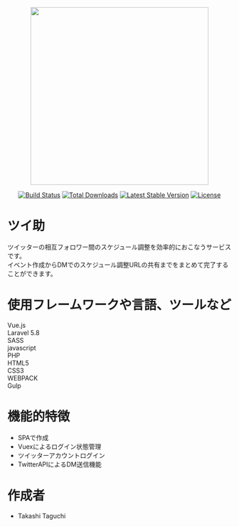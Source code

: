<p align="center"><img src="https://res.cloudinary.com/dtfbvvkyp/image/upload/v1566331377/laravel-logolockup-cmyk-red.svg" width="400"></p>

<p align="center">
<a href="https://travis-ci.org/laravel/framework"><img src="https://travis-ci.org/laravel/framework.svg" alt="Build Status"></a>
<a href="https://packagist.org/packages/laravel/framework"><img src="https://poser.pugx.org/laravel/framework/d/total.svg" alt="Total Downloads"></a>
<a href="https://packagist.org/packages/laravel/framework"><img src="https://poser.pugx.org/laravel/framework/v/stable.svg" alt="Latest Stable Version"></a>
<a href="https://packagist.org/packages/laravel/framework"><img src="https://poser.pugx.org/laravel/framework/license.svg" alt="License"></a>
</p>

# ツイ助

ツイッターの相互フォロワー間のスケジュール調整を効率的におこなうサービスです。<br>
イベント作成からDMでのスケジュール調整URLの共有までをまとめて完了することができます。<br>

# 使用フレームワークや言語、ツールなど

Vue.js<br>
Laravel 5.8<br>
SASS<br>
javascript<br>
PHP<br>
HTML5<br>
CSS3<br>
WEBPACK<br>
Gulp<br>
           
# 機能的特徴

* SPAで作成<br>
* Vuexによるログイン状態管理<br>
* ツイッターアカウントログイン<br>
* TwitterAPIによるDM送信機能<br>

# 作成者

* Takashi Taguchi
